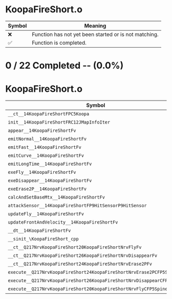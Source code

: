 # KoopaFireShort.o
| Symbol | Meaning 
| ------------- | ------------- 
| :x: | Function has not yet been started or is not matching. 
| :white_check_mark: | Function is completed. 


# 0 / 22 Completed -- (0.0%)
# KoopaFireShort.o
| Symbol | Decompiled? |
| ------------- | ------------- |
| `__ct__14KoopaFireShortFPC5Koopa` | :x: |
| `init__14KoopaFireShortFRC12JMapInfoIter` | :x: |
| `appear__14KoopaFireShortFv` | :x: |
| `emitNormal__14KoopaFireShortFv` | :x: |
| `emitFast__14KoopaFireShortFv` | :x: |
| `emitCurve__14KoopaFireShortFv` | :x: |
| `emitLongTime__14KoopaFireShortFv` | :x: |
| `exeFly__14KoopaFireShortFv` | :x: |
| `exeDisappear__14KoopaFireShortFv` | :x: |
| `exeErase2P__14KoopaFireShortFv` | :x: |
| `calcAndSetBaseMtx__14KoopaFireShortFv` | :x: |
| `attackSensor__14KoopaFireShortFP9HitSensorP9HitSensor` | :x: |
| `updateFly__14KoopaFireShortFv` | :x: |
| `updateFrontAndVelocity__14KoopaFireShortFv` | :x: |
| `__dt__14KoopaFireShortFv` | :x: |
| `__sinit_\KoopaFireShort_cpp` | :x: |
| `__ct__Q217NrvKoopaFireShort20KoopaFireShortNrvFlyFv` | :x: |
| `__ct__Q217NrvKoopaFireShort26KoopaFireShortNrvDisappearFv` | :x: |
| `__ct__Q217NrvKoopaFireShort24KoopaFireShortNrvErase2PFv` | :x: |
| `execute__Q217NrvKoopaFireShort24KoopaFireShortNrvErase2PCFP5Spine` | :x: |
| `execute__Q217NrvKoopaFireShort26KoopaFireShortNrvDisappearCFP5Spine` | :x: |
| `execute__Q217NrvKoopaFireShort20KoopaFireShortNrvFlyCFP5Spine` | :x: |
